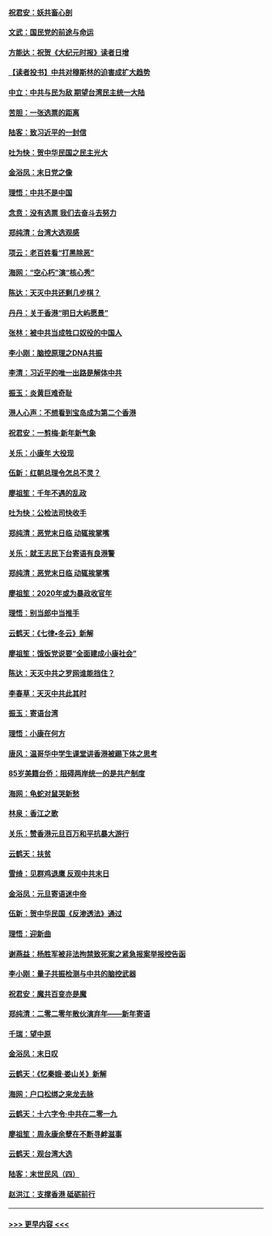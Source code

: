 #### [祝君安：妖共畜心剖](../pages/nsc993/n11794273.md?t=01160031) 
#### [文武：国民党的前途与命运](../pages/nsc993/n11794198.md?t=01160031) 
#### [方能达：祝贺《大纪元时报》读者日增](../pages/nsc993/n11793807.md?t=01160031) 
#### [【读者投书】中共对穆斯林的迫害成扩大趋势](../pages/nsc993/n11791371.md?t=01160031) 
#### [中立：中共与民为敌 期望台湾民主统一大陆](../pages/nsc993/n11790392.md?t=01160031) 
#### [苦胆：一张选票的距离](../pages/nsc993/n11788914.md?t=01160031) 
#### [陆客：致习近平的一封信](../pages/nsc993/n11788867.md?t=01160031) 
#### [吐为快：贺中华民国之民主光大](../pages/nsc993/n11788618.md?t=01160031) 
#### [金浴凤：末日党之像](../pages/nsc993/n11787475.md?t=01160031) 
#### [理悟：中共不是中国](../pages/nsc993/n11787463.md?t=01160031) 
#### [念贲：没有选票  我们去奋斗去努力](../pages/nsc993/n11787398.md?t=01160031) 
#### [郑纯清：台湾大选观感](../pages/nsc993/n11786210.md?t=01160031) 
#### [项云：老百姓看“打黑除恶”](../pages/nsc993/n11785398.md?t=01160031) 
#### [海网：“空心朽”演“核心秀”](../pages/nsc993/n11783874.md?t=01160031) 
#### [陈达：天灭中共还剩几步棋？](../pages/nsc993/n11783719.md?t=01160031) 
#### [丹丹：关于香港“明日大屿愿景”](../pages/nsc993/n11783273.md?t=01160031) 
#### [张林：被中共当成牲口奴役的中国人](../pages/nsc993/n11782397.md?t=01160031) 
#### [李小刚：脑控原理之DNA共振](../pages/nsc993/n11780962.md?t=01160031) 
#### [李清：习近平的唯一出路是解体中共](../pages/nsc993/n11780866.md?t=01160031) 
#### [振玉：炎黄巨难奇耻](../pages/nsc993/n11779632.md?t=01160031) 
#### [港人心声：不想看到宝岛成为第二个香港](../pages/nsc993/n11778817.md?t=01160031) 
#### [祝君安：一剪梅‧新年新气象](../pages/nsc993/n11776340.md?t=01160031) 
#### [关乐：小康年 大役现](../pages/nsc993/n11774213.md?t=01160031) 
#### [伍新：红朝总理令怎总不灵？](../pages/nsc993/n11770813.md?t=01160031) 
#### [廖祖笙：千年不遇的乱政](../pages/nsc993/n11770373.md?t=01160031) 
#### [吐为快：公检法司快收手](../pages/nsc993/n11770359.md?t=01160031) 
#### [郑纯清：恶党末日临 动辄挨掌嘴](../pages/nsc993/n11769912.md?t=01160031) 
#### [关乐：就王志民下台寄语有良港警](../pages/nsc993/n11769903.md?t=01160031) 
#### [郑纯清：恶党末日临 动辄挨掌嘴](../pages/nsc993/n11769356.md?t=01160031) 
#### [廖祖笙：2020年或为暴政收官年](../pages/nsc993/n11768216.md?t=01160031) 
#### [理悟：别当郎中当推手](../pages/nsc993/n11768243.md?t=01160031) 
#### [云鹤天：《七律▪冬云》新解](../pages/nsc993/n11768204.md?t=01160031) 
#### [廖祖笙：饿饭党说要“全面建成小康社会”](../pages/nsc993/n11767482.md?t=01160031) 
#### [陈达：天灭中共之罗网谁能挡住？](../pages/nsc993/n11767465.md?t=01160031) 
#### [李春草：天灭中共此其时](../pages/nsc993/n11767452.md?t=01160031) 
#### [振玉：寄语台湾](../pages/nsc993/n11767432.md?t=01160031) 
#### [理悟：小康在何方](../pages/nsc993/n11767394.md?t=01160031) 
#### [唐风：温哥华中学生课堂讲香港被踢下体之思考](../pages/nsc993/n11766848.md?t=01160031) 
#### [85岁美籍台侨：阻碍两岸统一的是共产制度](../pages/nsc993/n11765043.md?t=01160031) 
#### [海网：龟蛇对鼠哭新愁](../pages/nsc993/n11764895.md?t=01160031) 
#### [林泉：香江之歌](../pages/nsc993/n11764415.md?t=01160031) 
#### [关乐：赞香港元旦百万和平抗暴大游行](../pages/nsc993/n11764382.md?t=01160031) 
#### [云鹤天：扶贫](../pages/nsc993/n11764245.md?t=01160031) 
#### [雪绮：见群鸡退鹰  反观中共末日](../pages/nsc993/n11762112.md?t=01160031) 
#### [金浴凤：元旦寄语迷中帝](../pages/nsc993/n11761788.md?t=01160031) 
#### [伍新：贺中华民国《反渗透法》通过](../pages/nsc993/n11761994.md?t=01160031) 
#### [理悟：迎新曲](../pages/nsc993/n11761152.md?t=01160031) 
#### [谢燕益：杨胜军被非法拘禁致死案之紧急报案举报控告函](../pages/nsc993/n11756134.md?t=01160031) 
#### [李小刚：量子共振检测与中共的脑控武器](../pages/nsc993/n11754518.md?t=01160031) 
#### [祝君安：魔共百变亦是魔](../pages/nsc993/n11754469.md?t=01160031) 
#### [郑纯清：二零二零年散伙演弃年——新年寄语](../pages/nsc993/n11754195.md?t=01160031) 
#### [千瑞：望中原](../pages/nsc993/n11754159.md?t=01160031) 
#### [金浴凤：末日叹](../pages/nsc993/n11752359.md?t=01160031) 
#### [云鹤天：《忆秦娥‧娄山关》新解](../pages/nsc993/n11752348.md?t=01160031) 
#### [海网：户口松绑之来龙去脉](../pages/nsc993/n11752328.md?t=01160031) 
#### [云鹤天：十六字令‧中共在二零一九](../pages/nsc993/n11752305.md?t=01160031) 
#### [廖祖笙：周永康余孽在不断寻衅滋事](../pages/nsc993/n11751013.md?t=01160031) 
#### [云鹤天：观台湾大选](../pages/nsc993/n11751007.md?t=01160031) 
#### [陆客：末世民风（四）](../pages/nsc993/n11749203.md?t=01160031) 
#### [赵洪江：支撑香港 砥砺前行](../pages/nsc993/n11748482.md?t=01160031) 

----
#### [ >>> 更早内容 <<< ](../indexes/nsc993-earlier.md)
